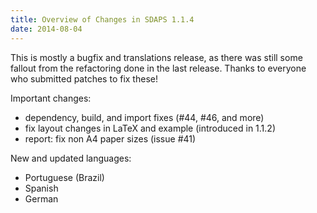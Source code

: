 ```yaml
---
title: Overview of Changes in SDAPS 1.1.4
date: 2014-08-04
---
```

This is mostly a bugfix and translations release, as there was still some fallout from the refactoring done in the last release. Thanks to everyone who submitted patches to fix these!
<!--more-->

Important changes:

- dependency, build, and import fixes (#44, #46, and more)
- fix layout changes in LaTeX and example (introduced in 1.1.2)
- report: fix non A4 paper sizes (issue #41)

New and updated languages:

- Portuguese (Brazil)
- Spanish
- German
